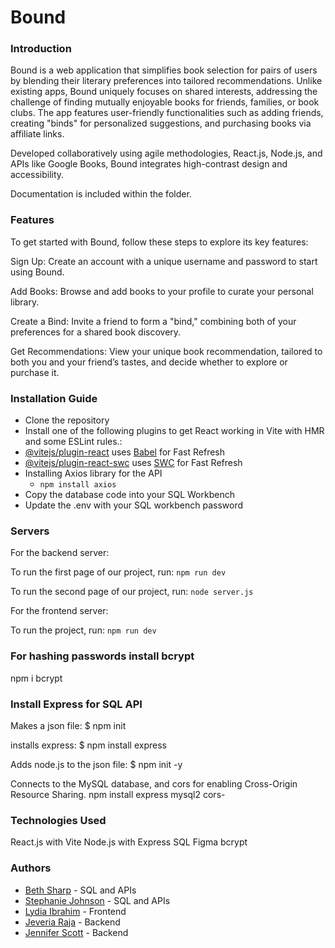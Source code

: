 # Bound

### Introduction

Bound is a web application that simplifies book selection for pairs of users by blending their literary preferences into tailored recommendations. Unlike existing apps, Bound uniquely focuses on shared interests, addressing the challenge of finding mutually enjoyable books for friends, families, or book clubs. The app features user-friendly functionalities such as adding friends, creating "binds" for personalized suggestions, and purchasing books via affiliate links.

Developed collaboratively using agile methodologies, React.js, Node.js, and APIs like Google Books, Bound integrates high-contrast design and accessibility.

Documentation is included within the folder.

### Features

To get started with Bound, follow these steps to explore its key features:

Sign Up:
Create an account with a unique username and password to start using Bound.

Add Books:
Browse and add books to your profile to curate your personal library.

Create a Bind:
Invite a friend to form a "bind," combining both of your preferences for a shared book discovery.

Get Recommendations:
View your unique book recommendation, tailored to both you and your friend’s tastes, and decide whether to explore or purchase it.

### Installation Guide

- Clone the repository
- Install one of the following plugins to get React working in Vite with HMR and some ESLint rules.:
- [@vitejs/plugin-react](https://github.com/vitejs/vite-plugin-react/blob/main/packages/plugin-react/README.md) uses [Babel](https://babeljs.io/) for Fast Refresh
- [@vitejs/plugin-react-swc](https://github.com/vitejs/vite-plugin-react-swc) uses [SWC](https://swc.rs/) for Fast Refresh
- Installing Axios library for the API
  - `npm install axios`
- Copy the database code into your SQL Workbench
- Update the .env with your SQL workbench password

### Servers

For the backend server:

To run the first page of our project, run:
`npm run dev`

To run the second page of our project, run:
`node server.js`

For the frontend server:

To run the project, run:
`npm run dev`

### For hashing passwords install bcrypt

npm i bcrypt

### Install Express for SQL API

Makes a json file:
$ npm init

installs express:
$ npm install express

Adds node.js to the json file:
$ npm init -y

Connects to the MySQL database, and cors for enabling Cross-Origin Resource Sharing.
npm install express mysql2 cors-

### Technologies Used

React.js with Vite
Node.js with Express
SQL
Figma
bcrypt

### Authors

- [Beth Sharp](https://github.com/BSharpDevon/) - SQL and APIs
- [Stephanie Johnson](https://github.com/stephaniehello/) - SQL and APIs
- [Lydia Ibrahim](https://github.com/lydia-ibrahim/) - Frontend
- [Jeveria Raja](https://github.com/jvrrj/) - Backend
- [Jennifer Scott](https://github.com/Jenni-Rose/) - Backend
